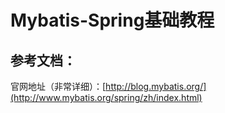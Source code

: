 # Mybatis-Spring基础教程

## 参考文档：

官网地址（非常详细）：[http://blog.mybatis.org/](http://www.mybatis.org/spring/zh/index.html)





